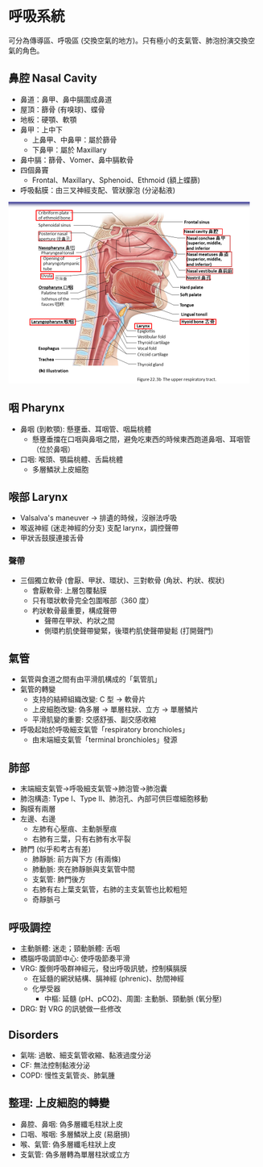 # 呼吸系統

可分為傳導區、呼吸區 (交換空氣的地方)。只有極小的支氣管、肺泡扮演交換空氣的角色。



## 鼻腔 Nasal Cavity

- 鼻道：鼻甲、鼻中膈圍成鼻道
- 屋頂：篩骨  (有嗅球)、蝶骨
- 地板：硬顎、軟顎
- 鼻甲：上中下
  - 上鼻甲、中鼻甲：屬於篩骨
  - 下鼻甲：屬於 Maxillary
- 鼻中膈：篩骨、Vomer、鼻中膈軟骨
- 四個鼻竇
  - Frontal、Maxillary、Sphenoid、Ethmoid  (額上蝶篩)
- 呼吸黏膜：由三叉神經支配、管狀腺泡 (分泌黏液)

<img src="22_The_Respiratory_System.assets/%E6%8A%95%E5%BD%B1%E7%89%877.PNG" alt="投影片7" style="zoom:50%;" />



## 咽 Pharynx

- 鼻咽 (到軟顎): 懸壅垂、耳咽管、咽扁桃體
  - 懸壅垂擋在口咽與鼻咽之間，避免吃東西的時候東西跑道鼻咽、耳咽管（位於鼻咽）
- 口咽: 喉頭、顎扁桃體、舌扁桃體
  - 多層鱗狀上皮細胞



## 喉部 Larynx 

- Valsalva's maneuver → 排遺的時候，沒辦法呼吸
- 喉返神經 (迷走神經的分支) 支配 larynx，調控聲帶
- 甲狀舌鼓膜連接舌骨

### 聲帶

- 三個獨立軟骨 (會厭、甲狀、環狀)、三對軟骨 (角狀、杓狀、楔狀)
  - 會厭軟骨: 上層包覆黏膜
  - 只有環狀軟骨完全包圍喉部（360 度）
  - 杓狀軟骨最重要，構成聲帶
    - 聲帶在甲狀、杓狀之間
    - 側環杓肌使聲帶變緊，後環杓肌使聲帶變鬆 (打開聲門)



## 氣管

- 氣管與食道之間有由平滑肌構成的「氣管肌」
- 氣管的轉變
  - 支持的結締組織改變: C 型 → 軟骨片
  - 上皮細胞改變: 偽多層 → 單層柱狀、立方 → 單層鱗片
  - 平滑肌變的重要: 交感舒張、副交感收縮
- 呼吸起始於呼吸細支氣管「respiratory bronchioles」
  - 由末端細支氣管「terminal bronchioles」發源



## 肺部

- 末端細支氣管→呼吸細支氣管→肺泡管→肺泡囊
- 肺泡構造: Type I、Type II、肺泡孔、內部可供巨噬細胞移動
- 胸膜有兩層
- 左邊、右邊
  - 左肺有心壓痕、主動脈壓痕
  - 右肺有三葉，只有右肺有水平裂
- 肺門 (似乎和考古有差)
  - 肺靜脈: 前方與下方 (有兩條)
  - 肺動脈: 夾在肺靜脈與支氣管中間
  - 支氣管: 肺門後方
  - 右肺有右上葉支氣管，右肺的主支氣管也比較粗短
  - 奇靜脈弓



## 呼吸調控

- 主動脈體: 迷走；頸動脈體: 舌咽
- 橋腦呼吸調節中心: 使呼吸節奏平滑
- VRG: 腹側呼吸群神經元，發出呼吸訊號，控制橫膈膜
  - 在延髓的網狀結構、膈神經 (phrenic)、肋間神經
  - 化學受器
    - 中樞: 延髓 (pH、pCO2)、周圍: 主動脈、頸動脈 (氧分壓)
- DRG: 對 VRG 的訊號做一些修改



## Disorders

- 氣喘: 過敏、細支氣管收縮、黏液過度分泌
- CF: 無法控制黏液分泌
- COPD: 慢性支氣管炎、肺氣腫



## 整理: 上皮細胞的轉變

- 鼻腔、鼻咽: 偽多層纖毛柱狀上皮
- 口咽、喉咽: 多層鱗狀上皮 (易磨損)
- 喉、氣管: 偽多層纖毛柱狀上皮
- 支氣管: 偽多層轉為單層柱狀或立方